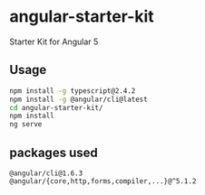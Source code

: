 # angular-starter-kit

Starter Kit for Angular 5

## Usage

```sh
npm install -g typescript@2.4.2
npm install -g @angular/cli@latest
cd angular-starter-kit/
npm install
ng serve
```

## packages used

```
@angular/cli@1.6.3
@angular/{core,http,forms,compiler,...}@^5.1.2
```
